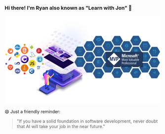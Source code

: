 ### Hi there! I'm Ryan also known as "Learn with Jon" 👋
![](https://github.com/ryanninodizon/ryanninodizon/blob/main/mvp-banner.png)

😄 Just a friendly reminder: 
> "If you have a solid foundation in software development, never doubt that AI will take your job in the near future."

<!--
**ryanninodizon/ryanninodizon** is a ✨ _special_ ✨ repository because its `README.md` (this file) appears on your GitHub profile.

Here are some ideas to get you started:

- 🔭 I’m currently working on ...
- 🌱 I’m currently learning ...
- 👯 I’m looking to collaborate on ...
- 🤔 I’m looking for help with ...
- 💬 Ask me about ...
- 📫 How to reach me: ...
- 😄 Pronouns: ...
- ⚡ Fun fact: ...
-->
